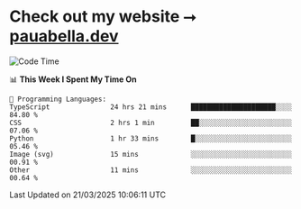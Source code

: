 # Check out my website ⭢ [pauabella.dev](https://pauabella.dev)

<!--START_SECTION:waka-->
![Code Time](http://img.shields.io/badge/Code%20Time-4%2C238%20hrs%2051%20mins-blue)

📊 **This Week I Spent My Time On** 

```text
💬 Programming Languages: 
TypeScript               24 hrs 21 mins      █████████████████████░░░░   84.80 % 
CSS                      2 hrs 1 min         ██░░░░░░░░░░░░░░░░░░░░░░░   07.06 % 
Python                   1 hr 33 mins        █░░░░░░░░░░░░░░░░░░░░░░░░   05.46 % 
Image (svg)              15 mins             ░░░░░░░░░░░░░░░░░░░░░░░░░   00.91 % 
Other                    11 mins             ░░░░░░░░░░░░░░░░░░░░░░░░░   00.64 % 
```


 Last Updated on 21/03/2025 10:06:11 UTC
<!--END_SECTION:waka-->
